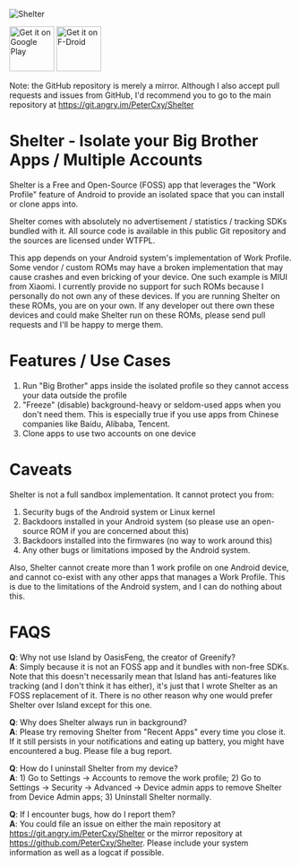 ![Shelter](https://git.angry.im/PeterCxy/Shelter/raw/branch/master/art/ic_launcher_egg-web.png)

<a href='https://play.google.com/store/apps/details?id=net.typeblog.shelter&pcampaignid=MKT-Other-global-all-co-prtnr-py-PartBadge-Mar2515-1'><img alt='Get it on Google Play' src='https://play.google.com/intl/en_us/badges/images/generic/en_badge_web_generic.png' height="80"/></a>
<a href="https://f-droid.org/app/net.typeblog.shelter"><img src="https://f-droid.org/badge/get-it-on.png" alt="Get it on F-Droid" height="80"></a>

Note: the GitHub repository is merely a mirror. Although I also accept pull requests and issues from GitHub, I'd recommend you to go to the main repository at <https://git.angry.im/PeterCxy/Shelter>

Shelter - Isolate your Big Brother Apps / Multiple Accounts
===

Shelter is a Free and Open-Source (FOSS) app that leverages the "Work Profile" feature of Android to provide an isolated space that you can install or clone apps into.

Shelter comes with absolutely no advertisement / statistics / tracking SDKs bundled with it. All source code is available in this public Git repository and the sources are licensed under WTFPL.

This app depends on your Android system's implementation of Work Profile. Some vendor / custom ROMs may have a broken implementation that may cause crashes and even bricking of your device. One such example is MIUI from Xiaomi. I currently provide no support for such ROMs because I personally do not own any of these devices. If you are running Shelter on these ROMs, you are on your own. If any developer out there own these devices and could make Shelter run on these ROMs, please send pull requests and I'll be happy to merge them.

Features / Use Cases
===

1. Run "Big Brother" apps inside the isolated profile so they cannot access your data outside the profile
2. "Freeze" (disable) background-heavy or seldom-used apps when you don't need them. This is especially true if you use apps from Chinese companies like Baidu, Alibaba, Tencent.
3. Clone apps to use two accounts on one device

Caveats
===

Shelter is not a full sandbox implementation. It cannot protect you from:

1. Security bugs of the Android system or Linux kernel
2. Backdoors installed in your Android system (so please use an open-source ROM if you are concerned about this)
3. Backdoors installed into the firmwares (no way to work around this)
4. Any other bugs or limitations imposed by the Android system.

Also, Shelter cannot create more than 1 work profile on one Android device, and cannot co-exist with any other apps that manages a Work Profile. This is due to the limitations of the Android system, and I can do nothing about this.

FAQS
===

**Q**: Why not use Island by OasisFeng, the creator of Greenify?  
**A**: Simply because it is not an FOSS app and it bundles with non-free SDKs. Note that this doesn't necessarily mean that Island has anti-features like tracking (and I don't think it has either), it's just that I wrote Shelter as an FOSS replacement of it. There is no other reason why one would prefer Shelter over Island except for this one.

**Q**: Why does Shelter always run in background?  
**A**: Please try removing Shelter from "Recent Apps" every time you close it. If it still persists in your notifications and eating up battery, you might have encountered a bug. Please file a bug report.

**Q**: How do I uninstall Shelter from my device?  
**A**: 1) Go to Settings -> Accounts to remove the work profile; 2) Go to Settings -> Security -> Advanced -> Device admin apps to remove Shelter from Device Admin apps; 3) Uninstall Shelter normally.

**Q**: If I encounter bugs, how do I report them?  
**A**: You could file an issue on either the main repository at <https://git.angry.im/PeterCxy/Shelter> or the mirror repository at <https://github.com/PeterCxy/Shelter>. Please include your system information as well as a logcat if possible.
